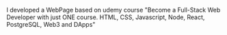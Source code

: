 I developed a WebPage based on udemy course "Become a Full-Stack Web Developer with just ONE course. HTML, CSS, Javascript, Node, React, PostgreSQL, Web3 and DApps"
